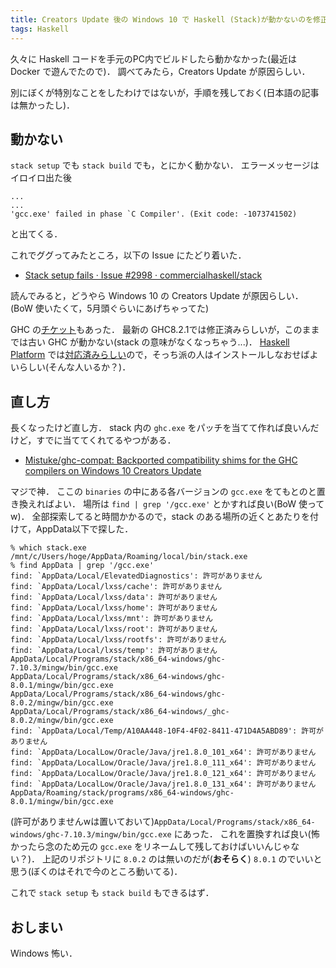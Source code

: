 ```yaml
---
title: Creators Update 後の Windows 10 で Haskell (Stack)が動かないのを修正
tags: Haskell
---
```


久々に Haskell コードを手元のPC内でビルドしたら動かなかった(最近は Docker で遊んでたので)．
調べてみたら，Creators Update が原因らしい．

別にぼくが特別なことをしたわけではないが，手順を残しておく(日本語の記事は無かったし)．

## 動かない

`stack setup` でも `stack build` でも，とにかく動かない．
エラーメッセージはイロイロ出た後

```
...
...
'gcc.exe' failed in phase `C Compiler'. (Exit code: -1073741502)
```

と出てくる．

これでググってみたところ，以下の Issue にたどり着いた．

- [Stack setup fails · Issue #2998 · commercialhaskell/stack](https://github.com/commercialhaskell/stack/issues/2998)

読んでみると，どうやら Windows 10 の Creators Update が原因らしい．
(BoW 使いたくて，5月頭ぐらいにあげちゃってた)

GHC の[チケット](https://ghc.haskell.org/trac/ghc/ticket/13411)もあった．
最新の GHC8.2.1では修正済みらしいが，このままでは古い GHC が動かない(stack の意味がなくなっちゃう...)．
[Haskell Platform](https://www.haskell.org/platform/) では[対応済みらしい](https://www.reddit.com/r/haskell/comments/6aakhf/announce_haskell_platform_802a_builds_for_windows/)ので，そっち派の人はインストールしなおせばよいらしい(そんな人いるか？)．

## 直し方

長くなったけど直し方．
stack 内の `ghc.exe` をパッチを当てて作れば良いんだけど，すでに当ててくれてるやつがある．

- [Mistuke/ghc-compat: Backported compatibility shims for the GHC compilers on Windows 10 Creators Update](https://github.com/Mistuke/ghc-compat)

マジで神．
ここの `binaries` の中にある各バージョンの `gcc.exe` をてもとのと置き換えればよい．
場所は `find | grep '/gcc.exe'` とかすれば良い(BoW 使ってw)．
全部探索してると時間かかるので，stack のある場所の近くとあたりを付けて，AppData以下で探した．

```
% which stack.exe                                                                                                                                                                           /mnt/c/Users/hoge/AppData/Roaming/local/bin/stack.exe
% find AppData | grep '/gcc.exe'
find: `AppData/Local/ElevatedDiagnostics': 許可がありません
find: `AppData/Local/lxss/cache': 許可がありません
find: `AppData/Local/lxss/data': 許可がありません
find: `AppData/Local/lxss/home': 許可がありません
find: `AppData/Local/lxss/mnt': 許可がありません
find: `AppData/Local/lxss/root': 許可がありません
find: `AppData/Local/lxss/rootfs': 許可がありません
find: `AppData/Local/lxss/temp': 許可がありません
AppData/Local/Programs/stack/x86_64-windows/ghc-7.10.3/mingw/bin/gcc.exe
AppData/Local/Programs/stack/x86_64-windows/ghc-8.0.1/mingw/bin/gcc.exe
AppData/Local/Programs/stack/x86_64-windows/ghc-8.0.2/mingw/bin/gcc.exe
AppData/Local/Programs/stack/x86_64-windows/_ghc-8.0.2/mingw/bin/gcc.exe
find: `AppData/Local/Temp/A10AA448-10F4-4F02-8411-471D4A5ABD89': 許可がありません
find: `AppData/LocalLow/Oracle/Java/jre1.8.0_101_x64': 許可がありません
find: `AppData/LocalLow/Oracle/Java/jre1.8.0_111_x64': 許可がありません
find: `AppData/LocalLow/Oracle/Java/jre1.8.0_121_x64': 許可がありません
find: `AppData/LocalLow/Oracle/Java/jre1.8.0_131_x64': 許可がありません
AppData/Roaming/stack/programs/x86_64-windows/ghc-8.0.1/mingw/bin/gcc.exe
```

(許可がありませんwは置いておいて)`AppData/Local/Programs/stack/x86_64-windows/ghc-7.10.3/mingw/bin/gcc.exe` にあった．
これを置換すれば良い(怖かったら念のため元の `gcc.exe` をリネームして残しておけばいいんじゃない？)．
上記のリポジトリに `8.0.2` のは無いのだが(**おそらく**) `8.0.1` のでいいと思う(ぼくのはそれで今のところ動いてる)．

これで `stack setup` も `stack build` もできるはず．

## おしまい

Windows 怖い．
